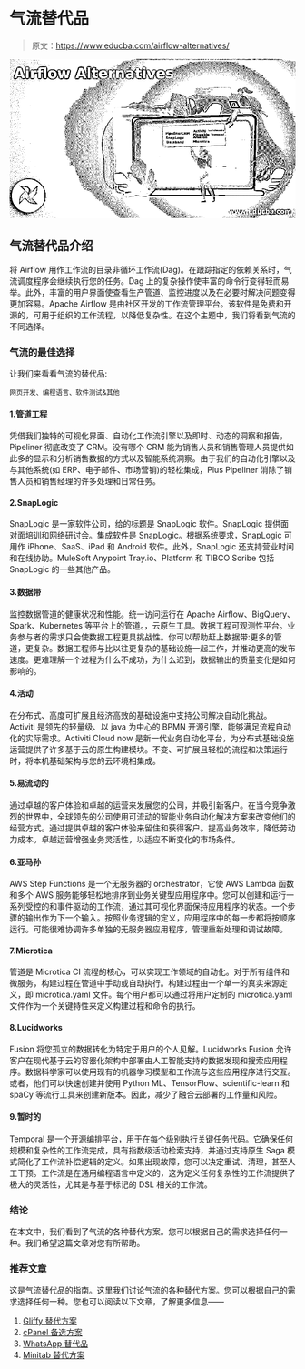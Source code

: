 # 气流替代品

> 原文：<https://www.educba.com/airflow-alternatives/>

![Airflow Alternatives](img/668c0f68be591935194c6a7c1f259784.png)



## 气流替代品介绍

将 Airflow 用作工作流的目录非循环工作流(Dag)。在跟踪指定的依赖关系时，气流调度程序会继续执行您的任务。Dag 上的复杂操作使丰富的命令行变得轻而易举。此外，丰富的用户界面使查看生产管道、监控进度以及在必要时解决问题变得更加容易。Apache Airflow 是由社区开发的工作流管理平台。该软件是免费和开源的，可用于组织的工作流程，以降低复杂性。在这个主题中，我们将看到气流的不同选择。

### 气流的最佳选择

让我们来看看气流的替代品:

<small>网页开发、编程语言、软件测试&其他</small>

#### 1.管道工程

凭借我们独特的可视化界面、自动化工作流引擎以及即时、动态的洞察和报告，Pipeliner 彻底改变了 CRM。没有哪个 CRM 能为销售人员和销售管理人员提供如此多的显示和分析销售数据的方式以及智能系统洞察。由于我们的自动化引擎以及与其他系统(如 ERP、电子邮件、市场营销)的轻松集成，Plus Pipeliner 消除了销售人员和销售经理的许多处理和日常任务。

#### 2.SnapLogic

SnapLogic 是一家软件公司，给的标题是 SnapLogic 软件。SnapLogic 提供面对面培训和网络研讨会。集成软件是 SnapLogic。根据系统要求，SnapLogic 可用作 iPhone、SaaS、iPad 和 Android 软件。此外，SnapLogic 还支持营业时间和在线协助。MuleSoft Anypoint Tray.io、Platform 和 TIBCO Scribe 包括 SnapLogic 的一些其他产品。

#### 3.数据带

监控数据管道的健康状况和性能。统一访问运行在 Apache Airflow、BigQuery、Spark、Kubernetes 等平台上的管道。，云原生工具。数据工程可观测性平台。业务参与者的需求只会使数据工程更具挑战性。你可以帮助赶上数据带:更多的管道，更复杂。数据工程师与比以往更复杂的基础设施一起工作，并推动更高的发布速度。更难理解一个过程为什么不成功，为什么迟到，数据输出的质量变化是如何影响的。

#### 4.活动

在分布式、高度可扩展且经济高效的基础设施中支持公司解决自动化挑战。Activiti 是领先的轻量级、以 java 为中心的 BPMN 开源引擎，能够满足流程自动化的实际需求。Activiti Cloud now 是新一代业务自动化平台，为分布式基础设施运营提供了许多基于云的原生构建模块。不变、可扩展且轻松的流程和决策运行时，将本机基础架构与您的云环境相集成。

#### 5.易流动的

通过卓越的客户体验和卓越的运营来发展您的公司，并吸引新客户。在当今竞争激烈的世界中，全球领先的公司使用可流动的智能业务自动化解决方案来改变他们的经营方式。通过提供卓越的客户体验来留住和获得客户。提高业务效率，降低劳动力成本。卓越运营增强业务灵活性，以适应不断变化的市场条件。

#### 6.亚马孙

AWS Step Functions 是一个无服务器的 orchestrator，它使 AWS Lambda 函数和多个 AWS 服务能够轻松地排序到业务关键型应用程序中。您可以创建和运行一系列受控的和事件驱动的工作流，通过其可视化界面保持应用程序的状态。一个步骤的输出作为下一个输入。按照业务逻辑的定义，应用程序中的每一步都将按顺序运行。可能很难协调许多单独的无服务器应用程序，管理重新处理和调试故障。

#### 7.Microtica

管道是 Microtica CI 流程的核心，可以实现工作领域的自动化。对于所有组件和微服务，构建过程在管道中手动或自动执行。构建过程由一个单一的真实来源定义，即 microtica.yaml 文件。每个用户都可以通过将用户定制的 microtica.yaml 文件作为一个关键特性来定义构建过程和命令的执行。

#### 8.Lucidworks

Fusion 将您孤立的数据转化为特定于用户的个人见解。Lucidworks Fusion 允许客户在现代基于云的容器化架构中部署由人工智能支持的数据发现和搜索应用程序。数据科学家可以使用现有的机器学习模型和工作流与这些应用程序进行交互。或者，他们可以快速创建并使用 Python ML、TensorFlow、scientific-learn 和 spaCy 等流行工具来创建新版本。因此，减少了融合云部署的工作量和风险。

#### 9.暂时的

Temporal 是一个开源编排平台，用于在每个级别执行关键任务代码。它确保任何规模和复杂性的工作流完成，具有指数级活动检索支持，并通过支持原生 Saga 模式简化了工作流补偿逻辑的定义。如果出现故障，您可以决定重试、清理，甚至人工干预。工作流是在通用编程语言中定义的，这为定义任何复杂性的工作流提供了极大的灵活性，尤其是与基于标记的 DSL 相关的工作流。

### 结论

在本文中，我们看到了气流的各种替代方案。您可以根据自己的需求选择任何一种。我们希望这篇文章对您有所帮助。

### 推荐文章

这是气流替代品的指南。这里我们讨论气流的各种替代方案。您可以根据自己的需求选择任何一种。您也可以阅读以下文章，了解更多信息——

1.  [Gliffy 替代方案](https://www.educba.com/gliffy-alternative/)
2.  [cPanel 备选方案](https://www.educba.com/cpanel-alternative/)
3.  [WhatsApp 替代品](https://www.educba.com/whatsapp-alternative/)
4.  [Minitab 替代方案](https://www.educba.com/minitab-alternative/)





